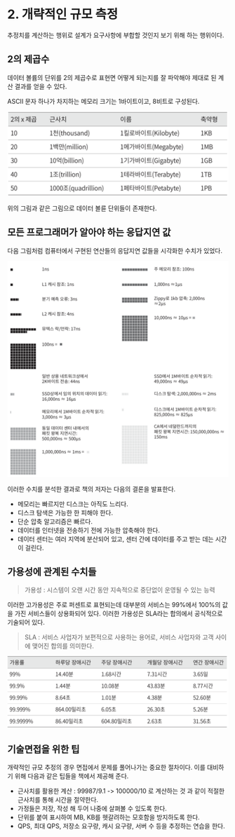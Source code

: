 # 2. 개략적인 규모 측정

추정치를 계산하는 행위로 설계가 요구사항에 부합할 것인지 보기 위해 하는 행위이다.

## 2의 제곱수

데이터 볼륨의 단위를 2의 제곱수로 표현면 어떻게 되는지를 잘 파악해야 제대로 된 계산 결과를 얻을 수 있다.

ASCII 문자 하나가 차지하는 메모리 크기는 1바이트이고, 8비트로 구성된다.

![Alt text](image/image2-1.png)

위의 그림과 같은 그림으로 데이터 볼륜 단위들이 존재한다.

## 모든 프로그래머가 알아야 하는 응답지연 값

다음 그림처럼 컴퓨터에서 구현된 연산들의 응답지연 값들을 시각화한 수치가 있었다.

![Alt text](image/image2-3.png)


이러한 수치를 분석한 결과로 책의 저자는 다음의 결론을 발표한다.

- 메모리는 빠르지만 디스크는 아직도 느리다.
- 디스크 탐색은 가능한 한 피해야 한다.
- 단순 압축 알고리즘은 빠르다.
- 데이터를 인터넷을 전송하기 전에 가능한 압축해야 한다.
- 데이터 센터는 여러 지역에 분산되어 있고, 센터 간에 데이터를 주고 받는 데는 시간이 걸린다.

## 가용성에 관계된 수치들

> 가용성 : 시스템이 오랜 시간 동안 지속적으로 중단없이 운영될 수 있는 능력

이러한 고가용성은 주로 퍼센트로 표현되는데 대부분의 서비스는 99%에서 100%의 값을 가진 서비스들이 상용화되어 있다. 이러한 가용성은 SLA라는 합의에서 공식적으로 기술되어 있다.

> SLA : 서비스 사업자가 보편적으로 사용하는 용어로, 서비스 사업자와 고객 사이에 맺어진 합의를 의미한다.

![Alt text](image/image2-4.png)

## 기술면접을 위한 팁

개략적인 규모 추정의 경우 면접에서 문제를 풀어나가는 중요한 절차이다. 이를 대비하기 위해 다음과 같은 팁들을 책에서 제공해 준다.

- 근사치를 활용한 계산 : 99987/9.1 -> 100000/10 로 계산하는 것 과 같이 적절한 근사치를 통해 시간을 절약한다.
- 가정들은 저장, 작성 해 두어 나중에 살펴볼 수 있도록 한다.
- 단위를 붙여 표시하여 MB, KB를 헷갈려하는 모호함을 방지하도록 한다.
- QPS, 최대 QPS, 저장소 요구량, 캐시 요구량, 서버 수 등을 추정하는 연습을 한다.
